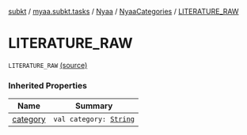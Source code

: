[subkt](../../../index.md) / [myaa.subkt.tasks](../../index.md) / [Nyaa](../index.md) / [NyaaCategories](index.md) / [LITERATURE_RAW](./-l-i-t-e-r-a-t-u-r-e_-r-a-w.md)

# LITERATURE_RAW

`LITERATURE_RAW` [(source)](https://github.com/Myaamori/SubKt/blob/0.1.7/src/main/kotlin/myaa/subkt/tasks/tasks.kt#L772)

### Inherited Properties

| Name | Summary |
|---|---|
| [category](category.md) | `val category: `[`String`](https://kotlinlang.org/api/latest/jvm/stdlib/kotlin/-string/index.html) |
